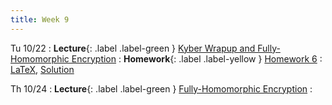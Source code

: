 ```yaml
---
title: Week 9
---
```


Tu 10/22
: **Lecture**{: .label .label-green } [Kyber Wrapup and Fully-Homomorphic Encryption](/assets/lecture-notes/collection-F24.pdf)
: **Homework**{: .label .label-yellow } [Homework 6](/assets/homework/hw-6.pdf)
    : [LaTeX](/assets/homework/hw-6.tex), [Solution](/assets/homework/hw-6-sol.pdf)

Th 10/24
: **Lecture**{: .label .label-green } [Fully-Homomorphic Encryption](/assets/lecture-notes/collection-F24.pdf)
    : 
